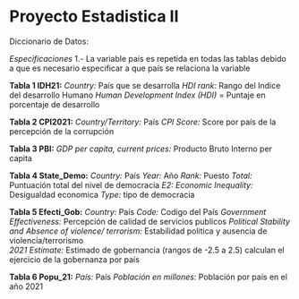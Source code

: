 # Proyecto Estadistica II 
Diccionario de Datos:

*Especificaciones* 
1.- La variable país es repetida en todas las tablas debido a que es necesario especificar a que país se relaciona la variable

**Tabla 1 IDH21:** 
*Country:* País que se desarrolla 
*HDI rank:* Rango del Indice del desarrollo Humano 
*Human Development Index (HDI)* = Puntaje en porcentaje de desarrollo 

**Tabla 2 CPI2021:** 
*Country/Territory:* País 
*CPI Score:* Score por país de la percepción de la corrupción 

**Tabla 3 PBI:** 
*GDP per capita, current prices:* Producto Bruto Interno per capita 

**Tabla 4 State_Demo:** 
*Country:* País 
*Year:* Año 
*Rank:* Puesto 
*Total:* Puntuación total del nivel de democracia 
*E2: Economic Inequality:* Desigualdad economica 
*Type:* tipo de democracia

**Tabla 5 Efecti_Gob:** 
*Country:* País 
*Code:* Codigo del País
*Government Effectiveness:* Percepción de calidad de servicios publicos
*Political Stability and Absence of violence/ terrorism:* Estabilidad politica y ausencia de violencia/terrorismo  
*2021 Estimate:* Estimado de gobernancia (rangos de -2.5 a 2.5) calculan el ejercicio de la gobernanza por país 


**Tabla 6 Popu_21:** 
*País:* País
*Población en millones:* Población por país en el año 2021 
